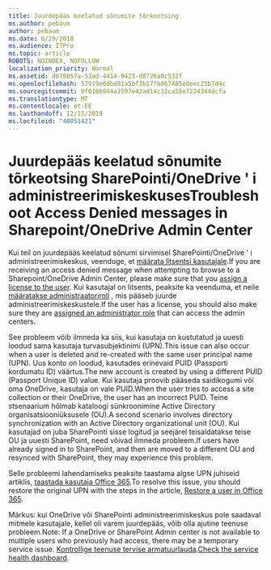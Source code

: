 ```yaml
---
title: Juurdepääs keelatud sõnumite tõrkeotsing
ms.author: pebaum
author: pebaum
ms.date: 6/29/2018
ms.audience: ITPro
ms.topic: article
ROBOTS: NOINDEX, NOFOLLOW
localization_priority: Normal
ms.assetid: d678b57a-53ad-4414-9423-d8726a0c532f
ms.openlocfilehash: 57919e6dbd81a5bf3b17fb067485e8eec23b7d4c
ms.sourcegitcommit: 0f0186044a3597e42ad14c32ca58e7224344dcfa
ms.translationtype: MT
ms.contentlocale: et-EE
ms.lasthandoff: 12/15/2019
ms.locfileid: "40051421"
---
```

# <a name="troubleshoot-access-denied-messages-in-sharepointonedrive-admin-center"></a><span data-ttu-id="c7e1d-102">Juurdepääs keelatud sõnumite tõrkeotsing SharePointi/OneDrive ' i administreerimiskeskuses</span><span class="sxs-lookup"><span data-stu-id="c7e1d-102">Troubleshoot Access Denied messages in Sharepoint/OneDrive Admin Center</span></span>

<span data-ttu-id="c7e1d-103">Kui teil on juurdepääs keelatud sõnumi sirvimisel SharePointi/OneDrive ' i administreerimiskeskus, veenduge, et [määrata litsentsi kasutajale](https://docs.microsoft.com/office365/admin/subscriptions-and-billing/assign-licenses-to-users?view=o365-worldwide&amp;tabs=One).</span><span class="sxs-lookup"><span data-stu-id="c7e1d-103">If you are receiving an access denied message when attempting to browse to a Sharepoint/OneDrive Admin Center, please make sure that you [assign a license to the user](https://docs.microsoft.com/office365/admin/subscriptions-and-billing/assign-licenses-to-users?view=o365-worldwide&amp;tabs=One).</span></span> <span data-ttu-id="c7e1d-104">Kui kasutajal on litsents, peaksite ka veenduma, et neile [määratakse administraatoriroll](https://docs.microsoft.com/office365/admin/add-users/about-admin-roles?view=o365-worldwide) , mis pääseb juurde administreerimiskeskustele.</span><span class="sxs-lookup"><span data-stu-id="c7e1d-104">If the user has a license, you should also make sure they are [assigned an administrator role](https://docs.microsoft.com/office365/admin/add-users/about-admin-roles?view=o365-worldwide) that can access the admin centers.</span></span>

<span data-ttu-id="c7e1d-105">See probleem võib ilmneda ka siis, kui kasutaja on kustutatud ja uuesti loodud sama kasutaja turvasubjektinimi (UPN).</span><span class="sxs-lookup"><span data-stu-id="c7e1d-105">This issue can also occur when a user is deleted and re-created with the same user principal name (UPN).</span></span> <span data-ttu-id="c7e1d-106">Uus konto on loodud, kasutades erinevaid PUID (Passporti kordumatu ID) väärtus.</span><span class="sxs-lookup"><span data-stu-id="c7e1d-106">The new account is created by using a different PUID (Passport Unique ID) value.</span></span> <span data-ttu-id="c7e1d-107">Kui kasutaja proovib pääseda saidikogumi või oma OneDrive, kasutaja on vale PUID.</span><span class="sxs-lookup"><span data-stu-id="c7e1d-107">When the user tries to access a site collection or their OneDrive, the user has an incorrect PUID.</span></span> <span data-ttu-id="c7e1d-108">Teine stsenaarium hõlmab kataloogi sünkroonimine Active Directory organisatsiooniüksusele (OU).</span><span class="sxs-lookup"><span data-stu-id="c7e1d-108">A second scenario involves directory synchronization with an Active Directory organizational unit (OU).</span></span> <span data-ttu-id="c7e1d-109">Kui kasutajad on juba SharePointi sisse logitud ja seejärel teisaldatakse teise OU ja uuesti SharePoint, need võivad ilmneda probleem.</span><span class="sxs-lookup"><span data-stu-id="c7e1d-109">If users have already signed in to SharePoint, and then are moved to a different OU and resynced with SharePoint, they may experience this problem.</span></span>

<span data-ttu-id="c7e1d-110">Selle probleemi lahendamiseks peaksite taastama algse UPN juhiseid artiklis, [taastada kasutaja Office 365](https://docs.microsoft.com/office365/admin/add-users/restore-user?view=o365-worldwide).</span><span class="sxs-lookup"><span data-stu-id="c7e1d-110">To resolve this issue, you should restore the original UPN with the steps in the article, [Restore a user in Office 365](https://docs.microsoft.com/office365/admin/add-users/restore-user?view=o365-worldwide).</span></span>

<span data-ttu-id="c7e1d-111">Märkus: kui OneDrive või SharePointi administreerimiskeskus pole saadaval mitmele kasutajale, kellel oli varem juurdepääs, võib olla ajutine teenuse probleem.</span><span class="sxs-lookup"><span data-stu-id="c7e1d-111">Note: If a OneDrive or SharePoint Admin center is not available to multiple users who previously had access, there may be a temporary service issue.</span></span>  <span data-ttu-id="c7e1d-112">[Kontrollige teenuse tervise armatuurlauda](https://portal.office.com/adminportal/home#/servicehealth).</span><span class="sxs-lookup"><span data-stu-id="c7e1d-112">[Check the service health dashboard](https://portal.office.com/adminportal/home#/servicehealth).</span></span>


